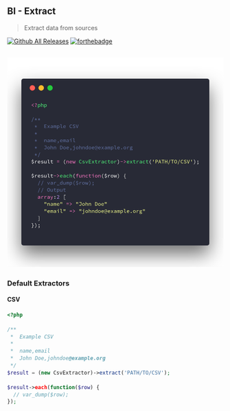 <p align="center">
  <h2>BI - Extract</h2>
</p>

> Extract data from sources

[![Github All Releases](https://img.shields.io/github/downloads/edbizarro/bi-extract/total.svg?style=for-the-badge)](https://github.com/edbizarro/bi-extract) [![forthebadge](https://forthebadge.com/images/badges/contains-cat-gifs.svg)](https://forthebadge.com)


![csv-example-extractor](csv-extractor.png)
---

### Default Extractors

#### CSV

```php
<?php

/**
 *  Example CSV
 *
 *  name,email
 *  John Doe,johndoe@example.org
 */ 
$result = (new CsvExtractor)->extract('PATH/TO/CSV');

$result->each(function($row) {
  // var_dump($row);
});
```

